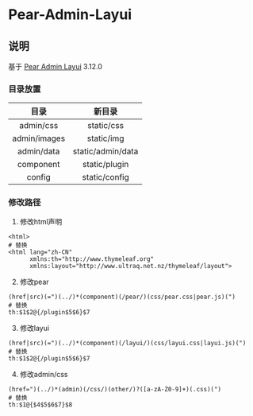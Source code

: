 # Pear-Admin-Layui

## 说明

基于 [Pear Admin Layui](https://gitee.com/pear-admin/Pear-Admin-Layui) 3.12.0

### 目录放置

|    **目录**    |      **新目录**      |
|:------------:|:-----------------:|
|  admin/css   |    static/css     |
| admin/images |    static/img     |
|  admin/data  | static/admin/data |
|  component   |   static/plugin   |
|    config    |   static/config   |

### 修改路径

1. 修改html声明
```text
<html>
# 替换
<html lang="zh-CN"
      xmlns:th="http://www.thymeleaf.org"
      xmlns:layout="http://www.ultraq.net.nz/thymeleaf/layout">
```

2. 修改pear
```text
(href|src)(=")(../)*(component)(/pear/)(css/pear.css|pear.js)(")
# 替换
th:$1$2@{/plugin$5$6}$7
```

3. 修改layui
```text
(href|src)(=")(../)*(component)(/layui/)(css/layui.css|layui.js)(")
# 替换
th:$1$2@{/plugin$5$6}$7
```

4. 修改admin/css
```text
(href=")(../)*(admin)(/css/)(other/)?([a-zA-Z0-9]+)(.css)(")
# 替换
th:$1@{$4$5$6$7}$8
```
